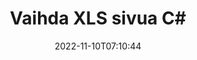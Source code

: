 ---
############################# Static ############################
layout: "auto-gen-merger"
date: 2022-11-10T07:10:44
draft: false
otherformats: ods odt one otp ott pdf pps ppsx ppt pptx rtf tex vdx vsdm vsdx vssm

############################# Head ############################
head_title: "Vaihda ja vaihda XLS sivua C#"
head_description: "Vaihda ja vaihda kahden sivun paikkoja XLS-tiedostossa C#:ssa käyttämällä asiakirjojen yhdistämissovellusliittymää."

############################# Header ############################
title: "Vaihda XLS sivua C#"
description: "Vaihda XLS-sivut muutamalla rivillä .NET-koodia."
bg_image: "https://cms.admin.containerize.com/templates/aspose/App_Themes/V3/images/bg/header1.png"
bg_overlay: false
button:
    enable: true
    icon: "fas fa-arrow-down"
    label: "Lataa ilmainen kokeiluversio"
    link: "https://downloads.groupdocs.com/merger/net"

############################# SubMenu ############################
submenu:
    enable: true

    left:
        img_alt: "GroupDocs.Merger for .NET"
        image: "https://cms.admin.containerize.com/templates/groupdocs/images/product-logos/90x90-noborder/groupdocs-merger-net.png"
        product: "GroupDocs.Merger"
        platform: ".NET"

    middle:
        button:

            # button loop
            - link: "https://apireference.groupdocs.com/merger/net"
              text: "API-viite"

            # button loop
            - link: "https://github.com/groupdocs-merger"
              text: "Esimerkkejä koodista"

            # button loop
            - link: "https://products.groupdocs.app/merger/family"
              text: "Live-demoja"

            # button loop
            - link: "https://purchase.groupdocs.com/pricing/merger/net"
              text: "Hinnoittelu"

    right:
        link_download: "https://downloads.groupdocs.com/merger"
        link_learn: "https://docs.groupdocs.com/merger/net"
        link_buy: "https://purchase.groupdocs.com"

############################# About ############################
about:
    enable: true
    title: "Tietoja GroupDocs.Merger for .NET API:sta"
    content: |
        [GroupDocs.Merger for .NET](/fi/merger/net/) tarjoaa yksinkertaisen ratkaisun turvallisesti yhdistää ja jakaa useiden dokumenttimuotojen välillä, mukaan lukien PDF, Microsoft Office (Word, Excel, PowerPoint , OneNote), OpenDocument, HTML, kuvat ja monet muut .NET-sovelluksissa. Lisäämällä vain muutaman rivin koodia voit suorittaa useita dokumenttitoimintoja, kuten siirtää, poistaa, kiertää, vaihtaa, purkaa tai muuttaa asiakirjan sivujen suuntaa. Asiakirjojen yhdistämissovellusliittymä tukee myös asiakirjasivujen esikatselua kuvana asiakirjan rakenteen, muotoilun ja sivun sisällön analysoimiseksi.
        
        GroupDocs.Merger API on oikea valinta yritysratkaisuille, jotka tarvitsevat tiedostosivujen vaihtoominaisuuksia. Näitä sovellusliittymiä tuetaan hyvin kaikissa tärkeimmissä käyttöjärjestelmissä ja alustoissa, mukaan lukien .NET Framework, .NET Standard, .NET Core, Mono.

############################# Steps ############################
steps:
    enable: true
    title_left: "Vaihda XLS tiedostosivua tuotteessa .NET"
    content_left: |
        [GroupDocs.Merger for .NET](/fi/merger/net/) tekee C#-kehittäjien helpoksi vaihtaa sivuja XLS-tiedoston sisällä muutaman helpon vaiheen avulla .
        
        * Alusta **SwapOptions** määrittääksesi vaihdettavat sivunumerot.
        * Luo uusi esiintymä **Merger** ja anna lähdedokumentin polku rakentajaparametriksi.
        * Soita **SwapPages** ja välitä **SwapOptions**-objekti.
        * Soita **Save** ja määritä tiedostopolku tuloksena olevan asiakirjan tallentamiseksi.

    title_right: "Laitteistovaatimukset"
    content_right: |
        GroupDocs.Merger for .NET API-liittymiä tuetaan kaikilla tärkeimmillä alustoilla ja käyttöjärjestelmillä. Ennen kuin suoritat alla olevan koodin, varmista, että sinulla on seuraavat edellytykset asennettuna järjestelmääsi.

        * Käyttöjärjestelmät: Microsoft Windows, Linux, MacOS
        * Kehitysympäristöt: Visual Studio, Xamarin, MonoDevelop
        * Kehykset: .NET Framework, .NET Standard, .NET Core, Mono
        * Lataa tuotteen GroupDocs.Merger for .NET uusin versio osoitteesta [NuGet](https://www.nuget.org/packages/groupdocs.merger)
         
    code: |
     {{% merger/additional-styles %}}
     {{< merger/code-merger title="Kuinka vaihtaa XLS tiedostosivua käyttämällä C# esimerkkikoodia">}}

        ```csharp    
        // Vaihda XLS tiedostosivua GroupDocs.Merger API:lla
        int pageNumber1 = 6;
        int pageNumber2 = 1;

        // Alusta SwapOptions-luokka määrittääksesi vaihdettavat sivunumerot
        SwapOptions swapOptions = new SwapOptions(pageNumber2, pageNumber1);

        // Toteuta yhdistäminen syötteellä XLS
        using (Merger merger = new Merger("input.xls"))
          {
            // Kutsu SwapPages-metodi ja välitä SwapOptions-objekti sille
            merger.SwapPages(swapOptions);
    
            // Soita Tallenna-menetelmä ja anna haluttu tiedostopolku tulosteen tallentamiseksi
            merger.Save("output.xls");
          }
        ```
     {{< /merger/code-merger >}}

############################# Demos ############################
demos:
    enable: true
    title: "Live-esittelyt - Vaihda XLS tiedostosivua verkossa"
    content: |
       Vaihda XLS tiedostosivua heti käymällä [GroupDocs.Merger Live Demos](https://products.groupdocs.app/splitter/swap-pages/xls) -sivustolla.
       Live-demolla on seuraavat edut.
        
############################# About Formats ############################
about_formats:
    enable: true

############################# More Formats ############################
more_formats:
    enable: true
    title: "Vaihda muiden tiedostomuotojen sivuja"
    content: |
        .NET dokumentoi yhdistämis- ja split-sovellusliittymän tiedostomuodoille ja kuville. Vaihda joitain suosittuja tiedostomuotoja alla kuvatulla tavalla.

############################# Back to top ###############################
back_to_top:
    enable: true
---